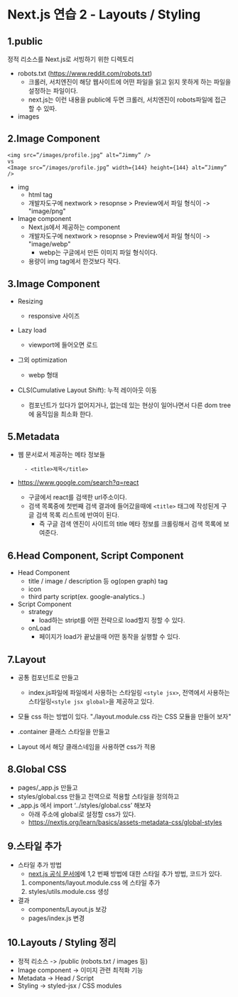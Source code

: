 # Next.js 연습 2 - Layouts / Styling

## 1.public

정적 리소스를 Next.js로 서빙하기 위한 디렉토리

- robots.txt (https://www.reddit.com/robots.txt)
  - 크롤러, 서치엔진이 해당 웹사이트에 어떤 파일을 읽고 읽지 못하게 하는 파일을 설정하는 파일이다.
  - next.js는 이런 내용을 public에 두면 크롤러, 서치엔진이 robots파일에 접근 할 수 있따.
- images

## 2.Image Component

```
<img src=”/images/profile.jpg” alt=”Jimmy” />
vs
<Image src=”/images/profile.jpg” width={144} height={144} alt=”Jimmy” />

```

- img
  - html tag
  - 개발자도구에 nextwork > resopnse > Preview에서 파일 형식이 -> "image/png"
- Image component
  - Next.js에서 제공하는 component
  - 개발자도구에 nextwork > resopnse > Preview에서 파일 형식이 -> "image/webp"
    - webp는 구글에서 만든 이미지 파일 형식이다.
  - 용량이 img tag에서 한것보다 작다.

## 3.Image Component

- Resizing
  - responsive 사이즈
- Lazy load
  - viewport에 들어오면 로드
- 그외 optimization

  - webp 형태

- CLS(Cumulative Layout Shift): 누적 레이아웃 이동
  - 컴포넌트가 있다가 없어지거나, 없는데 있는 현상이 일어나면서 다른 dom tree에 움직임을 최소화 한다.

## 5.Metadata

- 웹 문서로서 제공하는 메타 정보들

  ```
    - <title>제목</title>
  ```

- https://www.google.com/search?q=react
  - 구글에서 react를 검색한 url주소이다.
  - 검색 목록중에 첫번째 검색 결과에 들어갔을때에 `<title>` 태그에 작성된게 구글 검색 목록 리스트에 반여이 된다.
    - 즉 구글 검색 엔진이 사이트의 title 메타 정보를 크롤링해서 검색 목록에 보여준다.

## 6.Head Component, Script Component

- Head Component
  - title / image / description 등 og(open graph) tag
  - icon
  - third party script(ex. google-analytics..)
- Script Component
  - strategy
    - load하는 stript를 어떤 전략으로 load할지 정할 수 있다.
  - onLoad
    - 페이지가 load가 끝났을때 어떤 동작을 실행할 수 있다.

## 7.Layout

- 공통 컴포넌트로 만들고
  - index.js파일에 파일에서 사용하는 스타일링 `<style jsx>`, 전역에서 사용하는 스타일링`<style jsx global>`을 제공하고 있다.
- 모듈 css 하는 방법이 있다.
  "./layout.module.css 라는 CSS 모듈을 만들어 보자"

- .container 클래스 스타일을 만들고
- Layout 에서 해당 클래스네임을 사용하면 css가 적용

## 8.Global CSS

- pages/\_app.js 만들고
- styles/global.css 만들고 전역으로 적용할 스타일을 정의하고
- \_app.js 에서 import ‘../styles/global.css’ 해보자
  - 아래 주소에 global로 설정할 css가 있다.
  - https://nextjs.org/learn/basics/assets-metadata-css/global-styles

## 9.스타일 추가

- 스타일 추가 방법
  - [next.js 공식 문서에](https://nextjs.org/learn/basics/assets-metadata-css/polishing-layout)에 1,2 번째 방법에 대한 스타일 추가 방법, 코드가 있다.
  1. components/layout.module.css 에 스타일 추가
  2. styles/utils.module.css 생성
- 결과
  - components/Layout.js 보강
  - pages/index.js 변경

## 10.Layouts / Styling 정리

- 정적 리소스 -> /public (robots.txt / images 등)
- Image component -> 이미지 관련 최적화 기능
- Metadata -> Head / Script
- Styling -> styled-jsx / CSS modules

